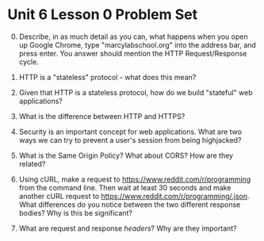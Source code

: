 # Unit 6 Lesson 0 Problem Set

0. Describe, in as much detail as you can, what happens when you open up Google Chrome, type "marcylabschool.org" into the address bar, and press enter. You answer should mention the HTTP Request/Response cycle. 

1. HTTP is a "stateless" protocol - what does this mean?

2. Given that HTTP is a stateless protocol, how do we build "stateful" web applications?

3. What is the difference between HTTP and HTTPS?

4. Security is an important concept for web applications. What are two ways we can try to prevent a user's session from being highjacked?

5. What is the Same Origin Policy? What about CORS? How are they related?

6. Using cURL, make a request to https://www.reddit.com/r/programming from the command line. Then wait at least 30 seconds and make another cURL request to https://www.reddit.com/r/programming/.json. What differences do you notice between the two different response bodies? Why is this be significant?

7. What are request and response _headers_? Why are they important?
